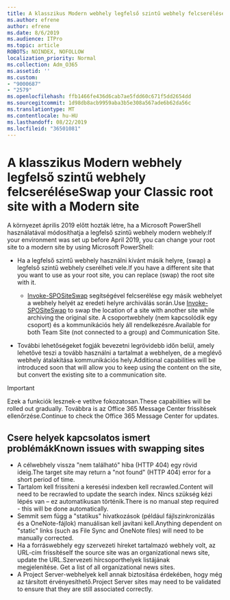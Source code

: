 ```yaml
---
title: A klasszikus Modern webhely legfelső szintű webhely felcserélése
ms.author: efrene
author: efrene
ms.date: 8/6/2019
ms.audience: ITPro
ms.topic: article
ROBOTS: NOINDEX, NOFOLLOW
localization_priority: Normal
ms.collection: Adm_O365
ms.assetid: ''
ms.custom:
- "9000687"
- "2579"
ms.openlocfilehash: ffb1466fe436d6cab7ae5fdd60c671f5dd2654dd
ms.sourcegitcommit: 1d98db8acb9959aba3b5e308a567ade6b62da56c
ms.translationtype: MT
ms.contentlocale: hu-HU
ms.lasthandoff: 08/22/2019
ms.locfileid: "36501081"
---
```

# <a name="swap-your-classic-root-site-with-a-modern-site"></a><span data-ttu-id="2646c-102">A klasszikus Modern webhely legfelső szintű webhely felcserélése</span><span class="sxs-lookup"><span data-stu-id="2646c-102">Swap your Classic root site with a Modern site</span></span>

<span data-ttu-id="2646c-103">A környezet április 2019 előtt hozták létre, ha a Microsoft PowerShell használatával módosíthatja a legfelső szintű webhely modern webhely:</span><span class="sxs-lookup"><span data-stu-id="2646c-103">If your environment was set up before April 2019, you can change your root site to a modern site by using Microsoft PowerShell:</span></span>

- <span data-ttu-id="2646c-104">Ha a legfelső szintű webhely használni kívánt másik helyre, (swap) a legfelső szintű webhely cserélheti vele.</span><span class="sxs-lookup"><span data-stu-id="2646c-104">If you have a different site that you want to use as your root site, you can replace (swap) the root site with it.</span></span> 
    - <span data-ttu-id="2646c-105">[Invoke-SPOSiteSwap](https://docs.microsoft.com/powershell/module/sharepoint-online/invoke-spositeswap?view=sharepoint-ps) segítségével felcserélése egy másik webhelyet a webhely helyét az eredeti helyre archiválás során.</span><span class="sxs-lookup"><span data-stu-id="2646c-105">Use [Invoke-SPOSiteSwap](https://docs.microsoft.com/powershell/module/sharepoint-online/invoke-spositeswap?view=sharepoint-ps) to swap the location of a site with another site while archiving the original site.</span></span> <span data-ttu-id="2646c-106">A csoportwebhely (nem kapcsolódik egy csoport) és a kommunikációs hely áll rendelkezésre.</span><span class="sxs-lookup"><span data-stu-id="2646c-106">Available for both Team Site (not connected to a group) and Communication Site.</span></span> 

- <span data-ttu-id="2646c-107">További lehetőségeket fogják bevezetni legrövidebb időn belül, amely lehetővé teszi a tovább használni a tartalmat a webhelyen, de a meglévő webhely átalakítása kommunikációs hely.</span><span class="sxs-lookup"><span data-stu-id="2646c-107">Additional capabilities will be introduced soon that will allow you to keep using the content on the site, but convert the existing site to a communication site.</span></span> 
>[!Important]
><span data-ttu-id="2646c-108">Ezek a funkciók lesznek-e vetítve fokozatosan.</span><span class="sxs-lookup"><span data-stu-id="2646c-108">These capabilities will be rolled out gradually.</span></span> <span data-ttu-id="2646c-109">Továbbra is az Office 365 Message Center frissítések ellenőrzése.</span><span class="sxs-lookup"><span data-stu-id="2646c-109">Continue to check the Office 365 Message Center for updates.</span></span> 

## <a name="known-issues-with-swapping-sites"></a><span data-ttu-id="2646c-110">Csere helyek kapcsolatos ismert problémák</span><span class="sxs-lookup"><span data-stu-id="2646c-110">Known issues with swapping sites</span></span>

- <span data-ttu-id="2646c-111">A célwebhely vissza "nem található" hiba (HTTP 404) egy rövid ideig.</span><span class="sxs-lookup"><span data-stu-id="2646c-111">The target site may return a "not found" (HTTP 404) error for a short period of time.</span></span>
- <span data-ttu-id="2646c-112">Tartalom kell frissíteni a keresési indexben kell recrawled.</span><span class="sxs-lookup"><span data-stu-id="2646c-112">Content will need to be recrawled to update the search index.</span></span> <span data-ttu-id="2646c-113">Nincs szükség kézi lépés van – ez automatikusan történik.</span><span class="sxs-lookup"><span data-stu-id="2646c-113">There is no manual step required - this will be done automatically.</span></span>
- <span data-ttu-id="2646c-114">Semmit sem függ a "statikus" hivatkozások (például fájlszinkronizálás és a OneNote-fájlok) manuálisan kell javítani kell.</span><span class="sxs-lookup"><span data-stu-id="2646c-114">Anything dependent on "static" links (such as File Sync and OneNote files) will need to be manually corrected.</span></span>
- <span data-ttu-id="2646c-115">Ha a forráswebhely egy szervezeti híreket tartalmazó webhely volt, az URL-cím frissítése</span><span class="sxs-lookup"><span data-stu-id="2646c-115">If the source site was an organizational news site, update the URL.</span></span><span data-ttu-id="2646c-116">Szervezeti hírcsoporthelyek listájának megjelenítése.</span><span class="sxs-lookup"><span data-stu-id="2646c-116"> Get a list of all organizational news sites.</span></span>
- <span data-ttu-id="2646c-117">A Project Server-webhelyek kell annak biztosítása érdekében, hogy még az társított érvényesíthető.</span><span class="sxs-lookup"><span data-stu-id="2646c-117">Project Server sites may need to be validated to ensure that they are still associated correctly.</span></span>





